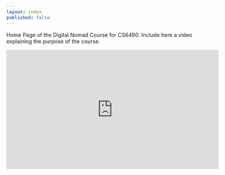 ```yaml
---
layout: index
published: false
---
```


Home Page of the Digital Nomad Course for CS6460. Include here a video explaining the purpose of the course.

<iframe width="560" height="315" src="https://www.youtube.com/embed/dFWk_N0brFw" title="YouTube video player" frameborder="0" allow="accelerometer; autoplay; clipboard-write; encrypted-media; gyroscope; picture-in-picture" allowfullscreen></iframe>
